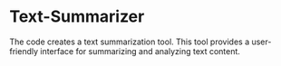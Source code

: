 # Text-Summarizer
The code creates a text summarization tool. This tool provides a user-friendly interface for summarizing and analyzing text content.
